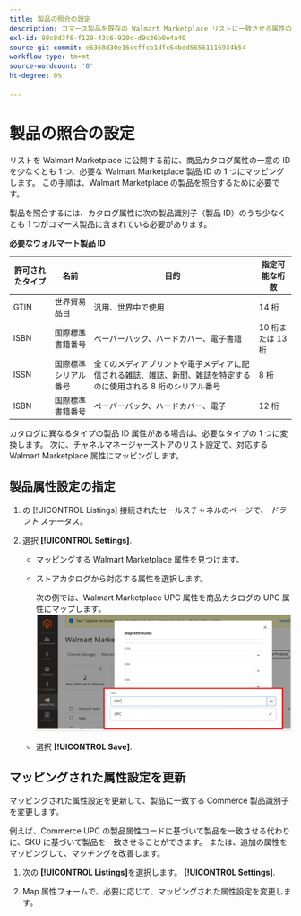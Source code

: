 ```yaml
---
title: 製品の照合の設定
description: コマース製品を既存の Walmart Marketplace リストに一致させる属性のマッピング
exl-id: 98c8d3f6-f129-43c6-920c-d9c36b0e4a40
source-git-commit: e6368d30e16ccffcb1dfc64bdd56561116934b54
workflow-type: tm+mt
source-wordcount: '0'
ht-degree: 0%

---
```



# 製品の照合の設定

リストを Walmart Marketplace に公開する前に、商品カタログ属性の一意の ID を少なくとも 1 つ、必要な Walmart Marketplace 製品 ID の 1 つにマッピングします。 この手順は、Walmart Marketplace の製品を照合するために必要です。

製品を照合するには、カタログ属性に次の製品識別子（製品 ID）のうち少なくとも 1 つがコマース製品に含まれている必要があります。

**必要なウォルマート製品 ID**

| **許可されたタイプ** | **名前** | **目的** | **指定可能な桁数** |
|-------------------|--------------------------------------|--------------------------------------------------------------------------------------------------------------------------------------------------|-----------------------|
| GTIN | 世界貿易品目 | 汎用、世界中で使用 | 14 桁 |
| ISBN | 国際標準書籍番号 | ペーパーバック、ハードカバー、電子書籍 | 10 桁または 13 桁 |
| ISSN | 国際標準シリアル番号 | 全てのメディアプリントや電子メディアに配信される雑誌、雑誌、新聞、雑誌を特定するのに使用される 8 桁のシリアル番号 | 8 桁 |
| ISBN | 国際標準書籍番号 | ペーパーバック、ハードカバー、電子 | 12 桁 |

カタログに異なるタイプの製品 ID 属性がある場合は、必要なタイプの 1 つに変換します。 次に、チャネルマネージャーストアのリスト設定で、対応する Walmart Marketplace 属性にマッピングします。

## 製品属性設定の指定

1. の [!UICONTROL Listings] 接続されたセールスチャネルのページで、 *ドラフト* ステータス。

1. 選択 **[!UICONTROL Settings]**.

   - マッピングする Walmart Marketplace 属性を見つけます。

   - ストアカタログから対応する属性を選択します。

      次の例では、Walmart Marketplace UPC 属性を商品カタログの UPC 属性にマップします。
   ![製品一致条件の属性をマッピング](assets/products-map-attributes-for--match.png)

   - 選択 **[!UICONTROL Save]**.


## マッピングされた属性設定を更新

マッピングされた属性設定を更新して、製品に一致する Commerce 製品識別子を変更します。

例えば、Commerce UPC の製品属性コードに基づいて製品を一致させる代わりに、SKU に基づいて製品を一致させることができます。 または、追加の属性をマッピングして、マッチングを改善します。

1. 次の **[!UICONTROL Listings]**&#x200B;を選択します。 **[!UICONTROL Settings]**.

1. Map 属性フォームで、必要に応じて、マッピングされた属性設定を変更します。
